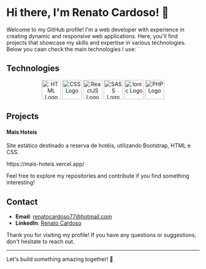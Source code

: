 # Hi there, I'm Renato Cardoso! 👋

Welcome to my GitHub profile! I'm a web developer with experience in creating dynamic and responsive web applications. Here, you'll find projects that showcase my skills and expertise in various technologies. Below you caan check the main technologies I use:

## Technologies

<p align="center">
  <img src="https://upload.wikimedia.org/wikipedia/commons/6/61/HTML5_logo_and_wordmark.svg" alt="HTML Logo" width="50" height="50"/>
  <img src="https://upload.wikimedia.org/wikipedia/commons/d/d5/CSS3_logo_and_wordmark.svg" alt="CSS Logo" width="50" height="50"/>
  <img src="https://upload.wikimedia.org/wikipedia/commons/a/a7/React-icon.svg" alt="ReactJS Logo" width="50" height="50"/>
  <img src="https://upload.wikimedia.org/wikipedia/commons/9/96/Sass_Logo_Color.svg" alt="SASS Logo" width="50" height="50"/>
  <img src="https://upload.wikimedia.org/wikipedia/commons/d/d1/Ionic_Logo.svg" alt="Ionic Logo" width="50" height="50"/>
  <img src="https://upload.wikimedia.org/wikipedia/commons/2/27/PHP-logo.svg" alt="PHP Logo" width="50" height="50"/>
</p>


## Projects

<h4>Mais Hoteis</h4>
<p>Site estático destinado a reserva de hotéis, utilizando Bootstrap, HTML e CSS.</p>
<p>https://mais-hoteis.vercel.app/</p>


Feel free to explore my repositories and contribute if you find something interesting!

## Contact

- **Email**: renatocardoso77@hotmail.com
- **LinkedIn**: [Renato Cardoso](https://www.linkedin.com/in/rcardoso243)

Thank you for visiting my profile! If you have any questions or suggestions, don't hesitate to reach out.

---

Let's build something amazing together! 🚀
